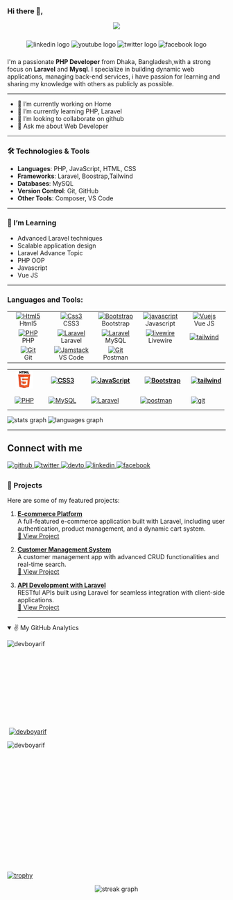 ### Hi there 👋, 
<div align="center">
  <img height="150" src="https://camo.githubusercontent.com/62da68eb62b1e5f175f7d1f0191dd89a653d7908feb22d37d4a0ab07365d6791/68747470733a2f2f6d656469612e67697068792e636f6d2f6d656469612f4d3967624264396e6244724f5475314d71782f67697068792e676966"  />
</div>

###

<div align="center">
  <img src="https://img.shields.io/static/v1?message=LinkedIn&logo=linkedin&label=&color=0077B5&logoColor=white&labelColor=&style=for-the-badge" height="25" alt="linkedin logo"  />
  <img src="https://img.shields.io/static/v1?message=Youtube&logo=youtube&label=&color=FF0000&logoColor=white&labelColor=&style=for-the-badge" height="25" alt="youtube logo"  />
  <img src="https://img.shields.io/static/v1?message=Twitter&logo=twitter&label=&color=1DA1F2&logoColor=white&labelColor=&style=for-the-badge" height="25" alt="twitter logo"  />
  <img src="https://img.shields.io/static/v1?message=facebook&logo=facebook&label=&color=1DA1F2&logoColor=white&labelColor=&style=for-the-badge" height="25" alt="facebook logo"  />
 
</div>

###

 I'm a passionate **PHP Developer** from Dhaka, Bangladesh,with a strong focus on **Laravel** and **Mysql**.
 I specialize in building dynamic web applications, managing back-end services,
 i have passion for learning and sharing my knowledge with others as publicly as possible. 

---

- 🔭 I’m currently working on Home
- 🌱 I’m currently learning PHP, Laravel 
- 👯 I’m looking to collaborate on github 
- 💬 Ask me about Web Developer
  
---

### 🛠️ Technologies & Tools
- **Languages**: PHP, JavaScript, HTML, CSS
- **Frameworks**: Laravel, Boostrap,Tailwind
- **Databases**: MySQL
- **Version Control**: Git, GitHub
- **Other Tools**: Composer, VS Code

---

### 🌱 I’m Learning
- Advanced Laravel techniques
- Scalable application design
-  Laravel Advance Topic
-  PHP OOP
-  Javascript
-  Vue JS

---
<h3 align="left">Languages and Tools:</h3>
<table align="center">
  <tbody>
   <tr>
      <td align="center" width="96">
      <a href="#html5">
        <img src="https://camo.githubusercontent.com/3ba8b8e1890f4f5d17e5d88826b7c716e743521db20a261a360c5ecfb0f9b108/68747470733a2f2f7365656b6c6f676f2e636f6d2f696d616765732f482f68746d6c352d776974686f75742d776f72646d61726b2d636f6c6f722d6c6f676f2d313444323532443837382d7365656b6c6f676f2e636f6d2e706e67" width="48" height="48" alt="Html5" data-canonical-src="https://seeklogo.com/images/H/html5-without-wordmark-color-logo-14D252D878-seeklogo.com.png" style="max-width: 100%;">
      </a>
      <br>Html5
    </td>   
    <td align="center" width="96">
      <a href="#css3">
        <img src="https://camo.githubusercontent.com/8dd9d4d252e7064cad2c12882a08e4e76e501587d433765a40c238f1bc4d0265/68747470733a2f2f75706c6f61642e77696b696d656469612e6f72672f77696b6970656469612f636f6d6d6f6e732f7468756d622f362f36322f435353335f6c6f676f2e7376672f343870782d435353335f6c6f676f2e7376672e706e67" width="48" height="48" alt="Css3" data-canonical-src="https://upload.wikimedia.org/wikipedia/commons/thumb/6/62/CSS3_logo.svg/48px-CSS3_logo.svg.png" style="max-width: 100%;">
      </a>
      <br>CSS3
    </td>
     <td align="center" width="96">
      <a href="#bootstrap">
        <img src="https://camo.githubusercontent.com/cec29d8b8aceef3f27c4529b23fc6c9ca6e142b13cd4df82e2cb0774f530340d/68747470733a2f2f63646e2e776f726c64766563746f726c6f676f2e636f6d2f6c6f676f732f626f6f7473747261702d342e737667" width="48" height="48" alt="Bootstrap" data-canonical-src="https://cdn.worldvectorlogo.com/logos/bootstrap-4.svg" style="max-width: 100%;">
      </a>
      <br>Bootstrap
    </td>
     <td align="center" width="96">
      <a href="#js">
        <img src="https://camo.githubusercontent.com/dbdd60ddccd502f8170002bfa54bbb18276ebd78f7576bad9481747a2c0ae532/68747470733a2f2f75706c6f61642e77696b696d656469612e6f72672f77696b6970656469612f636f6d6d6f6e732f7468756d622f392f39392f556e6f6666696369616c5f4a6176615363726970745f6c6f676f5f322e7376672f3130323470782d556e6f6666696369616c5f4a6176615363726970745f6c6f676f5f322e7376672e706e67" width="48" height="48" alt="javascript" data-canonical-src="https://upload.wikimedia.org/wikipedia/commons/thumb/9/99/Unofficial_JavaScript_logo_2.svg/1024px-Unofficial_JavaScript_logo_2.svg.png" style="max-width: 100%;">
      </a>
      <br>Javascript
    </td>
     <td align="center" width="96">
      <a href="#vuejs">
        <img src="https://camo.githubusercontent.com/f17c5bf5df1326abc1107dae4157734b160b1122f7a1d6b29d6a5df42662bde1/68747470733a2f2f7777772e766563746f726c6f676f2e7a6f6e652f6c6f676f732f7675656a732f7675656a732d69636f6e2e737667" width="48" height="48" alt="Vuejs" data-canonical-src="https://www.vectorlogo.zone/logos/vuejs/vuejs-icon.svg" style="max-width: 100%;">
      </a>
      <br>Vue JS
    </td>     
  </tr>
  <tr>
     <td align="center" width="96">
      <a href="#nuxtjs">
        <img src="https://camo.githubusercontent.com/3cf616a3723cd08e829025a3053347e2586d6c71727fc472f3f5fbad5d5814f4/68747470733a2f2f692e6962622e636f2f4c7a6d597044582f3134362d313436363930322d7068702d6c6f676f2d706e672d7472616e73706172656e742d7068702d6c6f676f2d706e672d706e672d72656d6f766562672d707265766965772e706e67" width="48" height="48" alt="PHP" data-canonical-src="https://i.ibb.co/LzmYpDX/146-1466902-php-logo-png-transparent-php-logo-png-png-removebg-preview.png" style="max-width: 100%;">
      </a>
      <br>PHP
    </td>
      <td align="center" width="96">
      <a href="#laravel">
        <img src="https://camo.githubusercontent.com/619ba509e24cf1d263cd410707696f4317d48c5629f354a10c07952d5e5302dc/68747470733a2f2f63646e2e776f726c64766563746f726c6f676f2e636f6d2f6c6f676f732f6c61726176656c2d322e737667" width="48" height="48" alt="Laravel" data-canonical-src="https://cdn.worldvectorlogo.com/logos/laravel-2.svg" style="max-width: 100%;">
      </a>
      <br>Laravel
    </td>
      <td align="center" width="96">
      <a href="#laravel">
        <img src="https://camo.githubusercontent.com/6cda548f3f43cab855bdc4b6ddad7fcc532b9e4086988de892ddbd7a5423ec9c/68747470733a2f2f7777772e6c6f676f2e77696e652f612f6c6f676f2f4d7953514c2f4d7953514c2d4c6f676f2e77696e652e737667" width="48" height="48" alt="Laravel" data-canonical-src="https://www.logo.wine/a/logo/MySQL/MySQL-Logo.wine.svg" style="max-width: 100%;">
      </a>
      <br>MySQL
    </td>
     <td align="center" width="96">
        <a href="#livewire">
            <img src="https://camo.githubusercontent.com/9b0b6b5146f865b00385eb81fe2a9f1f51764155a4b6c98eeddfed6e913e85b0/68747470733a2f2f69302e77702e636f6d2f6c61726176656c2d6c697665776972652e636f6d2f696d672f747769747465722e706e67" width="48" height="48" alt="livewire" data-canonical-src="https://i0.wp.com/laravel-livewire.com/img/twitter.png" style="max-width: 100%;">
        </a>
        <br>Livewire
    </td>  
    <td align="center" width="96">
      <a href="https://tailwindcss.com/" target="_blank" rel="noreferrer"> <img src="https://www.vectorlogo.zone/logos/tailwindcss/tailwindcss-icon.svg" alt="tailwind" width="40" height="40"/> </a> 
    </td>
  </tr>
   <tr>
      <td align="center" width="96">
      <a href="#git">
        <img src="https://camo.githubusercontent.com/dc17562ff077b1d92fa582309ac1b3d53bf0fa9dfac7794d970086d857a83112/68747470733a2f2f75706c6f61642e77696b696d656469612e6f72672f77696b6970656469612f636f6d6d6f6e732f7468756d622f332f33662f4769745f69636f6e2e7376672f3132303070782d4769745f69636f6e2e7376672e706e67" width="48" height="48" alt="Git" data-canonical-src="https://upload.wikimedia.org/wikipedia/commons/thumb/3/3f/Git_icon.svg/1200px-Git_icon.svg.png" style="max-width: 100%;">
      </a>
      <br>Git
    </td>
      <td align="center" width="96">
      <a href="#vscode">
        <img src="https://camo.githubusercontent.com/36135c12ff1a60ee93d5e918983f8506ca618dcd8374490464c6f5dafc195259/68747470733a2f2f75706c6f61642e77696b696d656469612e6f72672f77696b6970656469612f636f6d6d6f6e732f392f39612f56697375616c5f53747564696f5f436f64655f312e33355f69636f6e2e737667" width="48" height="48" alt="Jamstack" data-canonical-src="https://upload.wikimedia.org/wikipedia/commons/9/9a/Visual_Studio_Code_1.35_icon.svg" style="max-width: 100%;">
      </a>
      <br>VS Code
    </td>
      <td align="center" width="96">
      <a href="#postman">
        <img src="https://camo.githubusercontent.com/5c2595c2fcc9ef7ffa97d14f868547d945d5cee65045377c7c34611b5a67c139/68747470733a2f2f7777772e766563746f726c6f676f2e7a6f6e652f6c6f676f732f676574706f73746d616e2f676574706f73746d616e2d69636f6e2e737667" width="48" height="48" alt="Git" data-canonical-src="https://www.vectorlogo.zone/logos/getpostman/getpostman-icon.svg" style="max-width: 100%;">
      </a>
      <br>Postman
    </td>

  </tr>
</tbody></table>
<div align="left" height="950">
  <table>
  <tr>
    <th>
      <a href="https://www.w3.org/html/" target="_blank" rel="noreferrer"> <img src="https://raw.githubusercontent.com/devicons/devicon/master/icons/html5/html5-original-wordmark.svg" alt="html5" width="40" height="40"/> </a>
    </th>
     <th>
      <a href="https://www.w3schools.com/css/" target="_blank"><img style="margin: 10px" src="https://profilinator.rishav.dev/skills-assets/css3-original-wordmark.svg" alt="CSS3" height="50" /></a> 
    </th>
     <th>
       <a href="https://www.javascript.com/" target="_blank"><img style="margin: 10px" src="https://profilinator.rishav.dev/skills-assets/javascript-original.svg" alt="JavaScript" height="50" /></a>  
    </th>
     <th>
      <a href="https://getbootstrap.com/docs/3.4/javascript/" target="_blank"><img style="margin: 10px" src="https://profilinator.rishav.dev/skills-assets/bootstrap-plain.svg" alt="Bootstrap" height="50" /></a>  
    </th>
    <th>
     <a href="https://tailwindcss.com/" target="_blank" rel="noreferrer"> <img src="https://www.vectorlogo.zone/logos/tailwindcss/tailwindcss-icon.svg" alt="tailwind" width="40" height="40"/> </a> 
    </th>
  </tr>
   <tr>
    <td>
       <a href="https://www.php.net/" target="_blank"><img style="margin: 10px" src="https://profilinator.rishav.dev/skills-assets/php-original.svg" alt="PHP" height="50" /></a>  
    </td>
    <td>
     <a href="https://www.mysql.com/" target="_blank"><img style="margin: 10px" src="https://profilinator.rishav.dev/skills-assets/mysql-original-wordmark.svg" alt="MySQL" height="50" /></a>   
    </td>
    <td>
      <a href="https://laravel.com/" target="_blank"><img style="margin: 10px" src="https://profilinator.rishav.dev/skills-assets/laravel-plain-wordmark.svg" alt="Laravel" height="50" /></a>  
    </td>
     <td>
       <a href="https://postman.com" target="_blank" rel="noreferrer"> <img src="https://www.vectorlogo.zone/logos/getpostman/getpostman-icon.svg" alt="postman" width="40" height="40"/> </a>  
    </td>
     <td>
      <a href="https://git-scm.com/" target="_blank" rel="noreferrer"> <img src="https://www.vectorlogo.zone/logos/git-scm/git-scm-icon.svg" alt="git" width="40" height="40"/> </a>
     </td>
  </tr>
  
</table>
</div>

<div align="left">
  <img src="https://github-readme-stats.vercel.app/api?username=emon21&hide_title=false&hide_rank=false&show_icons=true&include_all_commits=true&count_private=true&disable_animations=false&theme=dracula&locale=en&hide_border=false&order=1" height="150" alt="stats graph"  />
  <img src="https://github-readme-stats.vercel.app/api/top-langs?username=emon21&locale=en&hide_title=false&layout=compact&card_width=320&langs_count=5&theme=dracula&hide_border=false&order=2" height="150" alt="languages graph"  />
</div>

---

## Connect with me  
<a href="https://github.com/emon21" target="_blank">
<img src=https://img.shields.io/badge/github-%2324292e.svg?&style=for-the-badge&logo=github&logoColor=white alt=github style="margin-bottom: 5px;" />
</a>

<a href="https://twitter.com/emon21" target="_blank">
<img src=https://img.shields.io/badge/twitter-%2300acee.svg?&style=for-the-badge&logo=twitter&logoColor=white alt=twitter style="margin-bottom: 5px;" />
</a>
<a href="https://dev.to/emon21" target="_blank">
<img src=https://img.shields.io/badge/dev.to-%2308090A.svg?&style=for-the-badge&logo=dev.to&logoColor=white alt=devto style="margin-bottom: 5px;" />
</a>
<a href="https://linkedin.com/in/emon21" target="_blank">
<img src=https://img.shields.io/badge/linkedin-%231E77B5.svg?&style=for-the-badge&logo=linkedin&logoColor=white alt=linkedin style="margin-bottom: 5px;" />
</a>
<a href="https://www.facebook.com/emon21" target="_blank">
<img src=https://img.shields.io/badge/facebook-%232E87FB.svg?&style=for-the-badge&logo=facebook&logoColor=white alt=facebook style="margin-bottom: 5px;" />
</a>  


### 🚀 Projects
Here are some of my featured projects:

1. **[E-commerce Platform](#)**  
   A full-featured e-commerce application built with Laravel, including user authentication, product management, and a dynamic cart system.  
   [🔗 View Project](#)  

2. **[Customer Management System](#)**  
   A customer management app with advanced CRUD functionalities and real-time search.  
   [🔗 View Project](#)  

3. **[API Development with Laravel](#)**  
   RESTful APIs built using Laravel for seamless integration with client-side applications.  
   [🔗 View Project](#)

   ---
<details open=""> 
  <summary> ✌️ My GitHub Analytics </summary>
<p dir="auto"><a target="_blank" rel="noopener noreferrer nofollow" href="https://camo.githubusercontent.com/378afe059127e4d3db8dde2b6589cfaf5ed86e6820f8566064af87566ee91b6a/68747470733a2f2f6769746875622d726561646d652d73746174732e76657263656c2e6170702f6170692f746f702d6c616e67733f757365726e616d653d646576626f79617269662673686f775f69636f6e733d74727565266c6f63616c653d656e266c61796f75743d636f6d70616374267468656d653d7261646963616c"><img width="100%" height="200px" align="left" src="https://camo.githubusercontent.com/378afe059127e4d3db8dde2b6589cfaf5ed86e6820f8566064af87566ee91b6a/68747470733a2f2f6769746875622d726561646d652d73746174732e76657263656c2e6170702f6170692f746f702d6c616e67733f757365726e616d653d646576626f79617269662673686f775f69636f6e733d74727565266c6f63616c653d656e266c61796f75743d636f6d70616374267468656d653d7261646963616c" alt="devboyarif" data-canonical-src="https://github-readme-stats.vercel.app/api/top-langs?username=devboyarif&amp;show_icons=true&amp;locale=en&amp;layout=compact&amp;theme=radical" style="max-width: 100%;"></a></p>
<p dir="auto">&nbsp;<a target="_blank" rel="noopener noreferrer nofollow" href="https://camo.githubusercontent.com/ee1adefc80d966c8c28f4281a92b6405ac1219feb5f405f5416b5c7a1d94c54c/68747470733a2f2f6769746875622d726561646d652d73746174732e76657263656c2e6170702f6170693f757365726e616d653d646576626f79617269662673686f775f69636f6e733d74727565266c6f63616c653d656e267468656d653d7261646963616c"><img width="100%" height="250px" align="center" src="https://camo.githubusercontent.com/ee1adefc80d966c8c28f4281a92b6405ac1219feb5f405f5416b5c7a1d94c54c/68747470733a2f2f6769746875622d726561646d652d73746174732e76657263656c2e6170702f6170693f757365726e616d653d646576626f79617269662673686f775f69636f6e733d74727565266c6f63616c653d656e267468656d653d7261646963616c" alt="devboyarif" data-canonical-src="https://github-readme-stats.vercel.app/api?username=devboyarif&amp;show_icons=true&amp;locale=en&amp;theme=radical" style="max-width: 100%;"></a></p>
<p dir="auto"><a target="_blank" rel="noopener noreferrer nofollow" href="https://camo.githubusercontent.com/2fe192da19e1a5202e8fb03981d4e8dc55dfd39e506d558d5b4f7af20039f0a2/68747470733a2f2f6769746875622d726561646d652d73747265616b2d73746174732e6865726f6b756170702e636f6d2f3f757365723d646576626f7961726966267468656d653d7261646963616c"><img width="100%" height="300px" align="right" src="https://camo.githubusercontent.com/2fe192da19e1a5202e8fb03981d4e8dc55dfd39e506d558d5b4f7af20039f0a2/68747470733a2f2f6769746875622d726561646d652d73747265616b2d73746174732e6865726f6b756170702e636f6d2f3f757365723d646576626f7961726966267468656d653d7261646963616c" alt="devboyarif" data-canonical-src="https://github-readme-streak-stats.herokuapp.com/?user=devboyarif&amp;theme=radical" style="max-width: 100%;"></a></p>
</details>
   

[![trophy](https://github-profile-trophy.vercel.app/?username=emon21)](https://github.com/ryo-ma/github-profile-trophy)


<div align="center">
  <img src="https://streak-stats.demolab.com?user=maurodesouza&locale=en&mode=daily&theme=dark&hide_border=false&border_radius=5&order=3" height="220" alt="streak graph"  />
</div>

